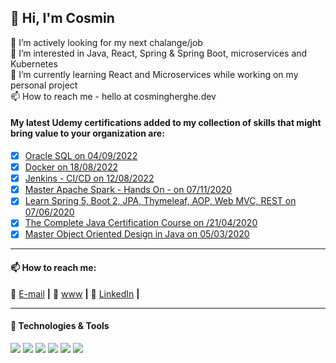 ## 👋 Hi, I'm Cosmin

💞️ I’m actively looking for my next chalange/job  
👀 I’m interested in Java, React, Spring & Spring Boot, microservices and Kubernetes  
🌱 I’m currently learning React and Microservices while working on my personal project    
📫 How to reach me - hello at cosmingherghe.dev  


#### My latest Udemy certifications added to my collection of skills that might bring value to your organization are:

- [x] [Oracle SQL on 04/09/2022][certifications6]
- [x] [Docker on 18/08/2022][certifications5]
- [x] [Jenkins - CI/CD on 12/08/2022][certifications4]
- [x] [Master Apache Spark - Hands On - on 07/11/2020][certifications3]
- [x] [Learn Spring 5, Boot 2, JPA, Thymeleaf, AOP, Web MVC, REST on 07/06/2020][certifications2]
- [x] [The Complete Java Certification Course on /21/04/2020][certifications1]
- [x] [Master Object Oriented Design in Java on 05/03/2020][certifications0]

****

<!--
**cosminsoy/cosminsoy** is a ✨ _special_ ✨ repository because its `README.md` (this file) appears on your GitHub profile.

Here are some ideas to get you started:

- 🔭 I’m currently working on ...
- 🌱 I’m currently learning ...
- 👯 I’m looking to collaborate on ...
- 🤔 I’m looking for help with ...
- 💬 Ask me about ...
- 📫 How to reach me: ...
- 😄 Pronouns: ...
- ⚡ Fun fact: ...

#### I have always been passionate about computers 💻, both the hardware and the software, however personal circumstances early in my career forced me to pursue employment in other areas. The financial stability offered by my current role has allowed me to pursue my interest for IT and to further develop my existing knowledge. I have actively done this by using my spare time for online courses on eLearning sites, such us Udemy 💽, getting up to date with current best practices and reading software development 📚 books; all with the aim of switching careers.

#### After few years of on and off studying, browsing, watching tutorials, and building projects, on 1st of February 2021, I accepted my first job offer as an Application Developer Engineer with a great company. This is my dream job. Accomplishing this dream was not easy, there were moments of doubt and seemingly insurmountable challenges, but in the end, I am smiling looking back.

#### If you don't have your dream job yet, take it one day at a time, and improve a little bit each day... get armed with lots of patience and persistence… good luck in your journey!


💬 My solutions to different challenges or exercises
- [x] [solutions][solutions0] for codewars.com challenges. Click [here][here0] for my profile on [CodeWars][CodeWars].
- [x] [solutions][solutions1] for edabit.com challenges. Click [here][here1] for my profile on [Edabit][Edabit].
- [x] [solutions][solutions2] for [codingbat][codingbat].com challenges.
- [x] [solutions][solutions3] to the Programming Exercises in Introduction to Java Programming, Comprehensive Version (10th Edition) by Y. Daniel Liang (Author)

****
-->

#### 📫 How to reach me:
 📧 [E-mail][email] **|** 🏡 [www][website] **|**  👔 [LinkedIn][linkedin]  **|**

****

#### 🔧 Technologies & Tools
![](https://img.shields.io/badge/Editor-IntelliJ_IDEA-informational?style=flat&logo=intellij-idea&logoColor=white&color=2bbc8a)
![](https://img.shields.io/badge/Editor-Visual_Studio_Code-informational?style=flat&logo=visualstudiocode&logoColor=white&color=2bbc8a)
![](https://img.shields.io/badge/Code-Java-informational?style=flat&logo=java.js&logoColor=white&color=2bbc8a)
![](https://img.shields.io/badge/Tools-PostgreSQL-informational?style=flat&logo=postgresql&logoColor=white&color=2bbc8a)
![](https://img.shields.io/badge/Tools-Docker-informational?style=flat&logo=docker&logoColor=white&color=2bbc8a)
![](https://img.shields.io/badge/OS-Linux-informational?style=flat&logo=linux&logoColor=white&color=2bbc8a)


[email]: mailto:hello@cosmingherghe.dev
[website]: http://www.cosmingherghe.dev
[linkedin]: https://www.linkedin.com/in/cosmingherghe
[certifications6]: https://www.udemy.com/certificate/UC-28f6707a-8d2a-40f1-bacd-a7a8e9dfa8dc/
[certifications5]: https://www.udemy.com/certificate/UC-9babe9aa-8cad-4c9a-8049-3982b1c3d173/
[certifications4]: https://www.udemy.com/certificate/UC-df441ebc-78a9-4f26-9c7d-5846d7baa527/
[certifications0]: https://www.udemy.com/certificate/UC-1893f93c-79ba-4951-91f0-42663b3b11a9/
[certifications1]: https://www.udemy.com/certificate/UC-0e7cc758-5a25-4c0a-9e83-887179a2f6e3/
[certifications2]: https://www.udemy.com/certificate/UC-efac6559-0e31-4cf5-9b80-cda6ade47fc8/
[certifications3]: https://www.udemy.com/certificate/UC-f1865020-abb2-4845-8a42-2eac77311e70/

[solutions0]: https://github.com/cosminsoy/My-solved--Exercises/new/introduction-to-java-programming-comprehensive-10th-edition/codewars.com/
[here0]: https://www.codewars.com/users/cosminsoy/completed_solutions/
[CodeWars]: https://www.codewars.com/
[solutions1]: https://github.com/cosminsoy/My-solved--Exercises/tree/introduction-to-java-programming-comprehensive-10th-edition/edabit.com/
[here1]: https://edabit.com/user/8rdMi4w9io7yeo3Qc/
[Edabit]: https://edabit.com/user/8rdMi4w9io7yeo3Qc/
[solutions2]: https://github.com/cosminsoy/My-solved--Exercises/tree/introduction-to-java-programming-comprehensive-10th-edition/codingbat/
[codingbat]: https://codingbat.com/
[solutions3]: https://github.com/cosminsoy/My-solved--Exercises/tree/introduction-to-java-programming-comprehensive-10th-edition/introduction-to-java-programming-comprehensive-10/

